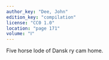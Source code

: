 ```yaml
---
author_key: "Dee, John"
edition_key: "compilation"
license: "CC0 1.0"
location: "page 171"
volume: "Ⅰ"
---
```

Five horse lode of Dansk ry cam home.
